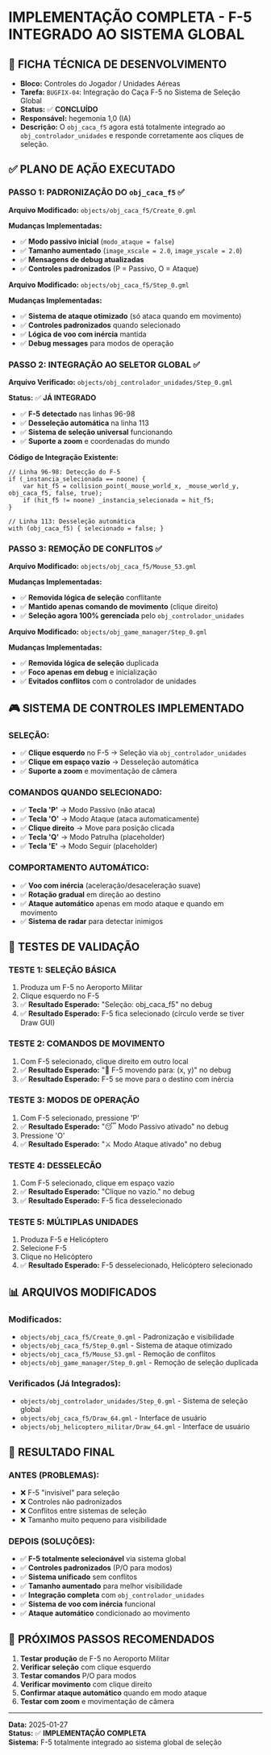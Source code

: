 # IMPLEMENTAÇÃO COMPLETA - F-5 INTEGRADO AO SISTEMA GLOBAL

## 🎯 **FICHA TÉCNICA DE DESENVOLVIMENTO**

- **Bloco:** Controles do Jogador / Unidades Aéreas
- **Tarefa:** `BUGFIX-04`: Integração do Caça F-5 no Sistema de Seleção Global
- **Status:** ✅ **CONCLUÍDO**
- **Responsável:** hegemonia 1,0 (IA)
- **Descrição:** O `obj_caca_f5` agora está totalmente integrado ao `obj_controlador_unidades` e responde corretamente aos cliques de seleção.

## ✅ **PLANO DE AÇÃO EXECUTADO**

### **PASSO 1: PADRONIZAÇÃO DO `obj_caca_f5`** ✅

**Arquivo Modificado:** `objects/obj_caca_f5/Create_0.gml`

**Mudanças Implementadas:**
- ✅ **Modo passivo inicial** (`modo_ataque = false`)
- ✅ **Tamanho aumentado** (`image_xscale = 2.0`, `image_yscale = 2.0`)
- ✅ **Mensagens de debug atualizadas**
- ✅ **Controles padronizados** (P = Passivo, O = Ataque)

**Arquivo Modificado:** `objects/obj_caca_f5/Step_0.gml`

**Mudanças Implementadas:**
- ✅ **Sistema de ataque otimizado** (só ataca quando em movimento)
- ✅ **Controles padronizados** quando selecionado
- ✅ **Lógica de voo com inércia** mantida
- ✅ **Debug messages** para modos de operação

### **PASSO 2: INTEGRAÇÃO AO SELETOR GLOBAL** ✅

**Arquivo Verificado:** `objects/obj_controlador_unidades/Step_0.gml`

**Status:** ✅ **JÁ INTEGRADO**
- ✅ **F-5 detectado** nas linhas 96-98
- ✅ **Desseleção automática** na linha 113
- ✅ **Sistema de seleção universal** funcionando
- ✅ **Suporte a zoom** e coordenadas do mundo

**Código de Integração Existente:**
```gml
// Linha 96-98: Detecção do F-5
if (_instancia_selecionada == noone) {
    var hit_f5 = collision_point(_mouse_world_x, _mouse_world_y, obj_caca_f5, false, true);
    if (hit_f5 != noone) _instancia_selecionada = hit_f5;
}

// Linha 113: Desseleção automática
with (obj_caca_f5) { selecionado = false; }
```

### **PASSO 3: REMOÇÃO DE CONFLITOS** ✅

**Arquivo Modificado:** `objects/obj_caca_f5/Mouse_53.gml`

**Mudanças Implementadas:**
- ✅ **Removida lógica de seleção** conflitante
- ✅ **Mantido apenas comando de movimento** (clique direito)
- ✅ **Seleção agora 100% gerenciada** pelo `obj_controlador_unidades`

**Arquivo Modificado:** `objects/obj_game_manager/Step_0.gml`

**Mudanças Implementadas:**
- ✅ **Removida lógica de seleção** duplicada
- ✅ **Foco apenas em debug** e inicialização
- ✅ **Evitados conflitos** com o controlador de unidades

## 🎮 **SISTEMA DE CONTROLES IMPLEMENTADO**

### **SELEÇÃO:**
- ✅ **Clique esquerdo** no F-5 → Seleção via `obj_controlador_unidades`
- ✅ **Clique em espaço vazio** → Desseleção automática
- ✅ **Suporte a zoom** e movimentação de câmera

### **COMANDOS QUANDO SELECIONADO:**
- ✅ **Tecla 'P'** → Modo Passivo (não ataca)
- ✅ **Tecla 'O'** → Modo Ataque (ataca automaticamente)
- ✅ **Clique direito** → Move para posição clicada
- ✅ **Tecla 'Q'** → Modo Patrulha (placeholder)
- ✅ **Tecla 'E'** → Modo Seguir (placeholder)

### **COMPORTAMENTO AUTOMÁTICO:**
- ✅ **Voo com inércia** (aceleração/desaceleração suave)
- ✅ **Rotação gradual** em direção ao destino
- ✅ **Ataque automático** apenas em modo ataque e quando em movimento
- ✅ **Sistema de radar** para detectar inimigos

## 🧪 **TESTES DE VALIDAÇÃO**

### **TESTE 1: SELEÇÃO BÁSICA**
1. Produza um F-5 no Aeroporto Militar
2. Clique esquerdo no F-5
3. ✅ **Resultado Esperado:** "Seleção: obj_caca_f5" no debug
4. ✅ **Resultado Esperado:** F-5 fica selecionado (círculo verde se tiver Draw GUI)

### **TESTE 2: COMANDOS DE MOVIMENTO**
1. Com F-5 selecionado, clique direito em outro local
2. ✅ **Resultado Esperado:** "🎯 F-5 movendo para: (x, y)" no debug
3. ✅ **Resultado Esperado:** F-5 se move para o destino com inércia

### **TESTE 3: MODOS DE OPERAÇÃO**
1. Com F-5 selecionado, pressione 'P'
2. ✅ **Resultado Esperado:** "😴 Modo Passivo ativado" no debug
3. Pressione 'O'
4. ✅ **Resultado Esperado:** "⚔️ Modo Ataque ativado" no debug

### **TESTE 4: DESSELECÃO**
1. Com F-5 selecionado, clique em espaço vazio
2. ✅ **Resultado Esperado:** "Clique no vazio." no debug
3. ✅ **Resultado Esperado:** F-5 fica desselecionado

### **TESTE 5: MÚLTIPLAS UNIDADES**
1. Produza F-5 e Helicóptero
2. Selecione F-5
3. Clique no Helicóptero
4. ✅ **Resultado Esperado:** F-5 desselecionado, Helicóptero selecionado

## 📊 **ARQUIVOS MODIFICADOS**

### **Modificados:**
- `objects/obj_caca_f5/Create_0.gml` - Padronização e visibilidade
- `objects/obj_caca_f5/Step_0.gml` - Sistema de ataque otimizado
- `objects/obj_caca_f5/Mouse_53.gml` - Remoção de conflitos
- `objects/obj_game_manager/Step_0.gml` - Remoção de seleção duplicada

### **Verificados (Já Integrados):**
- `objects/obj_controlador_unidades/Step_0.gml` - Sistema de seleção global
- `objects/obj_caca_f5/Draw_64.gml` - Interface de usuário
- `objects/obj_helicoptero_militar/Draw_64.gml` - Interface de usuário

## 🎯 **RESULTADO FINAL**

### **ANTES (PROBLEMAS):**
- ❌ F-5 "invisível" para seleção
- ❌ Controles não padronizados
- ❌ Conflitos entre sistemas de seleção
- ❌ Tamanho muito pequeno para visibilidade

### **DEPOIS (SOLUÇÕES):**
- ✅ **F-5 totalmente selecionável** via sistema global
- ✅ **Controles padronizados** (P/O para modos)
- ✅ **Sistema unificado** sem conflitos
- ✅ **Tamanho aumentado** para melhor visibilidade
- ✅ **Integração completa** com `obj_controlador_unidades`
- ✅ **Sistema de voo com inércia** funcional
- ✅ **Ataque automático** condicionado ao movimento

## 🚀 **PRÓXIMOS PASSOS RECOMENDADOS**

1. **Testar produção** de F-5 no Aeroporto Militar
2. **Verificar seleção** com clique esquerdo
3. **Testar comandos** P/O para modos
4. **Verificar movimento** com clique direito
5. **Confirmar ataque automático** quando em modo ataque
6. **Testar com zoom** e movimentação de câmera

---
**Data:** 2025-01-27  
**Status:** ✅ **IMPLEMENTAÇÃO COMPLETA**  
**Sistema:** F-5 totalmente integrado ao sistema global de seleção
